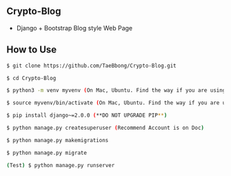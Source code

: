 ## Crypto-Blog
* Django + Bootstrap Blog style Web Page


## How to Use
```bash 
$ git clone https://github.com/TaeBbong/Crypto-Blog.git
```
```bash
$ cd Crypto-Blog
```
```bash
$ python3 -m venv myvenv (On Mac, Ubuntu. Find the way if you are using Windows)
```
```bash
$ source myvenv/bin/activate (On Mac, Ubuntu. Find the way if you are using Windows)
```
```bash
$ pip install django~=2.0.0 (**DO NOT UPGRADE PIP**)
```
```bash
$ python manage.py createsuperuser (Recommend Account is on Doc)
```
```bash
$ python manage.py makemigrations
```
```bash
$ python manage.py migrate
```
```bash
(Test) $ python manage.py runserver
```
